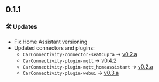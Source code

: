 ## 0.1.1

### 🛠️ Updates
- Fix Home Assistant versioning  
- Updated connectors and plugins:  
  - `CarConnectivity-connector-seatcupra` → [v0.2.a](https://github.com/tillsteinbach/CarConnectivity-connector-seatcupra/releases)
  - `CarConnectivity-plugin-mqtt` → [v0.4.2](https://github.com/tillsteinbach/CarConnectivity-plugin-mqtt/releases)
  - `CarConnectivity-plugin-mqtt_homeassistant` → [v0.2.a](https://github.com/tillsteinbach/CarConnectivity-plugin-mqtt_homeassistant/releases)
  - `CarConnectivity-plugin-webui` → [v0.3.a](https://github.com/tillsteinbach/CarConnectivity-plugin-webui/releases)
  
  
